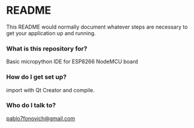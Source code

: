 # README #

This README would normally document whatever steps are necessary to get your application up and running.

### What is this repository for? ###

Basic micropython IDE for ESP8266 NodeMCU board

### How do I get set up? ###

import with Qt Creator and compile.

### Who do I talk to? ###

pablo7fonovich@gmail.com